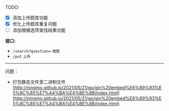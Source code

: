 TODO:  
- [x] 添加上传题库功能
- [x] 优化上传题库重复问题
- [ ] 添加根据选项查找结果功能

**接口:**

- `/search?question=` `搜题`
- `/put` `上传`

---
问题：
- 打包静态文件至二进制文件  
[http://ningmo.github.io/2021/05/21/go/gin%20embed%E6%89%93%E5%8C%85%E7%A4%BA%E4%BE%8B/index.html](http://ningmo.github.io/2021/05/21/go/gin%20embed%E6%89%93%E5%8C%85%E7%A4%BA%E4%BE%8B/index.html)
